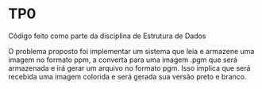 # TP0
Código feito como parte da disciplina de Estrutura de Dados

O problema proposto foi implementar um sistema que leia e armazene uma imagem no formato ppm, a converta para uma imagem .pgm que será armazenada e irá gerar um arquivo no formato pgm. Isso implica que será recebida uma imagem colorida e será gerada sua versão preto e branco.
